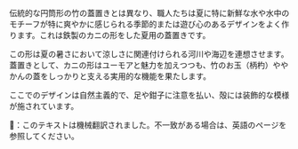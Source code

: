 <p>伝統的な円筒形の竹の蓋置きとは異なり、職人たちは夏に特に新鮮な水や水中のモチーフが特に爽やかに感じられる季節的または遊び心のあるデザインをよく作ります。これは鉄製のカニの形をした夏用の蓋置きです。</p>
<p>この形は夏の暑さにおいて涼しさに関連付けられる河川や海辺を連想させます。蓋置きとして、カニの形はユーモアと魅力を加えつつも、竹のお玉（柄杓）ややかんの蓋をしっかりと支える実用的な機能を果たします。</p>
<p>ここでのデザインは自然主義的で、足や鉗子に注意を払い、殻には装飾的な模様が施されています。</p>
👾：このテキストは機械翻訳されました。不一致がある場合は、英語のページを参照してください。
